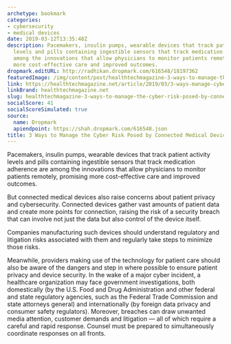```yaml
---
archetype: bookmark
categories:
- cybersecurity
- medical devices
date: 2019-03-12T13:35:48Z
description: Pacemakers, insulin pumps, wearable devices that track patient activity
  levels and pills containing ingestible sensors that track medication adherence are
  among the innovations that allow physicians to monitor patients remotely, promising
  more cost-effective care and improved outcomes.
dropmark.editURL: http://radhikan.dropmark.com/616548/18197362
featuredImage: /img/content/post/healthtechmagazine-3-ways-to-manage-the-cyber-risk-posed-by-connected-medical-devices.jpg
link: https://healthtechmagazine.net/article/2019/03/3-ways-manage-cyber-risk-posed-connected-medical-devices
linkBrand: healthtechmagazine.net
slug: healthtechmagazine-3-ways-to-manage-the-cyber-risk-posed-by-connected-medical-devices
socialScore: 41
socialScoreSimulated: true
source:
  name: Dropmark
  apiendpoint: https://shah.dropmark.com/616548.json
title: 3 Ways to Manage the Cyber Risk Posed by Connected Medical Devices
---
```

Pacemakers, insulin pumps, wearable devices that track patient activity levels and pills containing ingestible sensors that track medication adherence are among the innovations that allow physicians to monitor patients remotely, promising more cost-effective care and improved outcomes.

But connected medical devices also raise concerns about patient privacy and cybersecurity. Connected devices gather vast amounts of patient data and create more points for connection, raising the risk of a security breach that can involve not just the data but also control of the device itself.

Companies manufacturing such devices should understand regulatory and litigation risks associated with them and regularly take steps to minimize those risks.

Meanwhile, providers making use of the technology for patient care should also be aware of the dangers and step in where possible to ensure patient privacy and device security. In the wake of a major cyber incident, a healthcare organization may face government investigations, both domestically (by the U.S. Food and Drug Administration and other federal and state regulatory agencies, such as the Federal Trade Commission and state attorneys general) and internationally (by foreign data privacy and consumer safety regulators). Moreover, breaches can draw unwanted media attention, customer demands and litigation — all of which require a careful and rapid response. Counsel must be prepared to simultaneously coordinate responses on all fronts.

